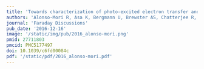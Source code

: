 ```yaml
---
title: 'Towards characterization of photo-excited electron transfer and catalysis in natural and artificial systems using XFELs'
authors: 'Alonso-Mori R, Asa K, Bergmann U, Brewster AS, Chatterjee R, Cooper JK, Frei HM, Fuller FD, Goggins E, Gul S, Fukuzawa H, Iablonskyi D, Ibrahim M, Katayama T, Kroll T, Kumagai Y, McClure BA, Messinger J, Motomura K, Nagaya K, Nishiyama T, Saracini C, Sato Y, Sauter NK, Sokaras D, Takanashi T, Togashi T, Ueda K, Weare WW, Weng T-C, Yabashi M, Yachandra VK, **Young ID**, Zouni A, Kern JF, Yano J.'
journal: 'Faraday Discussions'
pub_date: '2016-12-16'
image: '/static/img/pub/2016_alonso-mori.png'
pmid: 27711803
pmcid: PMC5177497
doi: 10.1039/c6fd00084c
pdf: '/static/pdf/2016_alonso-mori.pdf'
---
```

